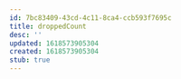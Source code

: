 ```yaml
---
id: 7bc83409-43cd-4c11-8ca4-ccb593f7695c
title: droppedCount
desc: ''
updated: 1618573905304
created: 1618573905304
stub: true
---
```


